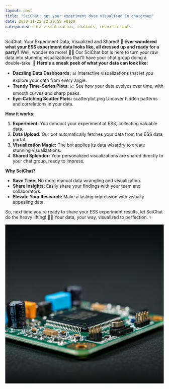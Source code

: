 ```yaml
---
layout: post
title: "SciChat: get your experiment data visualised in chatgroup"
date: 2020-11-25 22:20:58 +0100
categories: data visualization, chatbots, research tools
---
```


SciChat: Your Experiment Data, Visualized and Shared! 🎉
**Ever wondered what your ESS experiment data looks like, all dressed up and ready for a party?** Well, wonder no more! 💃🕺
Our SciChat bot is here to turn your raw data into stunning visualizations that'll have your chat group doing a double-take. 🤯
**Here's a sneak peek of what your data can look like:**

- **Dazzling Data Dashboards:** 📊 Interactive visualizations that let you explore your data from every angle.
- **Trendy Time-Series Plots:** 📈 See how your data evolves over time, with smooth curves and sharp peaks.
- **Eye-Catching Scatter Plots:** scatterplot.png Uncover hidden patterns and correlations in your data.

**How it works:**

1. **Experiment:** You conduct your experiment at ESS, collecting valuable data.
2. **Data Upload:** Our bot automatically fetches your data from the ESS data portal.
3. **Visualization Magic:** The bot applies its data wizardry to create stunning visualizations.
4. **Shared Splendor:** Your personalized visualizations are shared directly to your chat group, ready to impress.

**Why SciChat?**

- **Save Time:** No more manual data wrangling and visualization.
- **Share Insights:** Easily share your findings with your team and collaborators.
- **Elevate Your Research:** Make a lasting impression with visually appealing data.

So, next time you're ready to share your ESS experiment results, let SciChat do the heavy lifting! 🏋️‍♀️ Your data, your way, visualized to perfection. ✨

![fpga](/images/fpga.png "FPGA")

